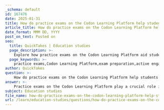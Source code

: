 ```yaml
---
_schema: default
id: 167476
date: 2025-01-31
title: How do practice exams on the Codon Learning Platform help students prepare for exams?
article_title: How do practice exams on the Codon Learning Platform help students prepare for exams?
date_format: MMM DD, YYYY
post_on_text: Posted on
seo:
  title: QuickTakes | Education studies
  page_description: >-
    Explore how practice exams on the Codon Learning Platform aid students in preparing for exams through active engagement, familiarization with exam formats, self-assessment, and effective feedback.
  page_keywords: >-
    practice exams,Codon Learning Platform,exam preparation,active engagement,familiarization,time management,self-assessment,knowledge reinforcement,feedback,flipped classroom
author: QuickTakes
question: >-
    How do practice exams on the Codon Learning Platform help students prepare for exams?
answer: >-
    Practice exams on the Codon Learning Platform play a crucial role in helping students prepare for their exams in several ways:\n\n1. **Active Engagement**: The Codon Learning Platform is designed to promote active learning through interactive pre-class readings and questions. By engaging with the material before attending lectures, students can better understand the concepts that will be discussed in class, leading to a more meaningful learning experience.\n\n2. **Familiarization with Exam Format**: Practice exams allow students to become familiar with the structure and types of questions they will encounter on actual exams. This familiarity can reduce anxiety and increase confidence, as students know what to expect.\n\n3. **Self-Assessment**: Taking practice exams provides students with an opportunity to assess their understanding of the material. They can identify areas where they are strong and areas that need further review, allowing for targeted studying.\n\n4. **Time Management Skills**: By simulating exam conditions, practice exams help students develop their time management skills. They learn to allocate their time effectively across different sections of the exam, which is crucial for success on test day.\n\n5. **Reinforcement of Knowledge**: The practice exams reinforce learning by allowing students to apply what they have studied in a test-like environment. This application of knowledge helps solidify concepts and improve retention.\n\n6. **Feedback Mechanism**: The Codon Learning Platform often provides immediate feedback on practice exams, allowing students to understand their mistakes and learn from them. This feedback loop is essential for improving performance in future assessments.\n\n7. **Preparation for In-Class Discussions**: Since the platform supports a flipped classroom model, the practice exams prepare students for in-class discussions by ensuring they have a foundational understanding of the material beforehand.\n\nIn summary, practice exams on the Codon Learning Platform enhance students' exam preparation by promoting active engagement, familiarizing them with exam formats, allowing for self-assessment, developing time management skills, reinforcing knowledge, providing feedback, and preparing them for in-class discussions. These elements collectively contribute to a more effective and comprehensive study experience.
subject: Education studies
file_name: how-do-practice-exams-on-the-codon-learning-platform-help-students-prepare-for-exams.md
url: /learn/education-studies/questions/how-do-practice-exams-on-the-codon-learning-platform-help-students-prepare-for-exams
---
```


&nbsp;